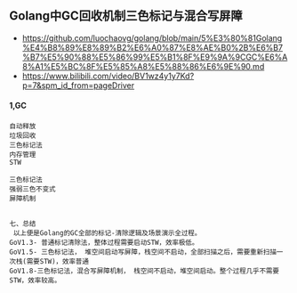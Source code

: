 ## Golang中GC回收机制三色标记与混合写屏障
- https://github.com/luochaovg/golang/blob/main/5%E3%80%81Golang%E4%B8%89%E8%89%B2%E6%A0%87%E8%AE%B0%2B%E6%B7%B7%E5%90%88%E5%86%99%E5%B1%8F%E9%9A%9CGC%E6%A8%A1%E5%BC%8F%E5%85%A8%E5%88%86%E6%9E%90.md
- https://www.bilibili.com/video/BV1wz4y1y7Kd?p=7&spm_id_from=pageDriver

#### 1,GC
```text
自动释放
垃圾回收
三色标记法
内存管理
STW

三色标记法
强弱三色不变式
屏障机制


七、总结
​ 以上便是Golang的GC全部的标记-清除逻辑及场景演示全过程。
GoV1.3- 普通标记清除法，整体过程需要启动STW，效率极低。
GoV1.5- 三色标记法， 堆空间启动写屏障，栈空间不启动，全部扫描之后，需要重新扫描一次栈(需要STW)，效率普通
GoV1.8-三色标记法，混合写屏障机制， 栈空间不启动，堆空间启动。整个过程几乎不需要STW，效率较高。
```

